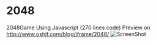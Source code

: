 # 2048
2048Game Using Javascript (270 lines code)
Preview on http://www.oshjf.com/blog/iframe/2048/
![ScreenShot](https://raw.github.com/AJLoveChina/2048/master/screenshot.png)
